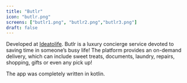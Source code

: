 ```yaml
---
title: "Butlr"
icon: "butlr.png"
screens: ["butlr1.png", "butlr2.png","butlr3.png"]
draft: false
---
```


Developed at [Ideatolife](https://www.ideatolife.me/). Butlr is a luxury concierge service devoted to saving time in someone’s busy life! The platform provides an on-demand delivery, which can include sweet treats, documents, laundry, repairs, shopping, gifts or even any pick up!

The app was completely written in kotlin.
